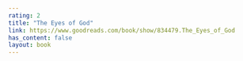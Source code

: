 ```yaml
---
rating: 2
title: "The Eyes of God"
link: https://www.goodreads.com/book/show/834479.The_Eyes_of_God
has_content: false
layout: book
---
```

